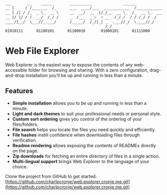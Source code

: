 ```sh
___       __    ______       __________              ______                         
__ |     / /_______  /_      ___  ____/___  ____________  /_________________________
__ | /| / /_  _ \_  __ \     __  __/  __  |/_/__  __ \_  /_  __ \_  ___/  _ \_  ___/
__ |/ |/ / /  __/  /_/ /     _  /___  __>  < __  /_/ /  / / /_/ /  /   /  __/  /    
____/|__/  \___//_.___/      /_____/  /_/|_| _  .___//_/  \____//_/    \___//_/     
                                             /_/                                    
01010111      01100101      01100010       01000101      01111000      01110000 01101100       01101111      01110010       01100101      01110010 
```

# Web File Explorer

Web Explorer is the easiest way to expose the contents of any web-accessible
folder for browsing and sharing. With a zero configuration, drag-and-drop installation you'll be up and running in less than a minute.

Features
--------

  - **Simple installation** allows you to be up and running in less than a minute.
  - **Light and dark themes** to suit your professional needs or personal style.
  - **Custom sort ordering** gives you control of the ordering of your files/folders.
  - **File search** helps you locate the files you need quickly and efficiently.
  - **File hashes** instill confidence when downloading files through verification.
  - **Readme rendering** allows exposing the contents of READMEs directly on the page.
  - **Zip downloads** for fetching an entire directory of files in a single action.
  - **Multi-lingual support** brings Web Explorer to the language of your choice.

Clone the project from GitHub to get started: [https://github.com/charlpcronje/web.explorer.cronje.me.git](https://github.com/charlpcronje/web.explorer.cronje.me.git)

